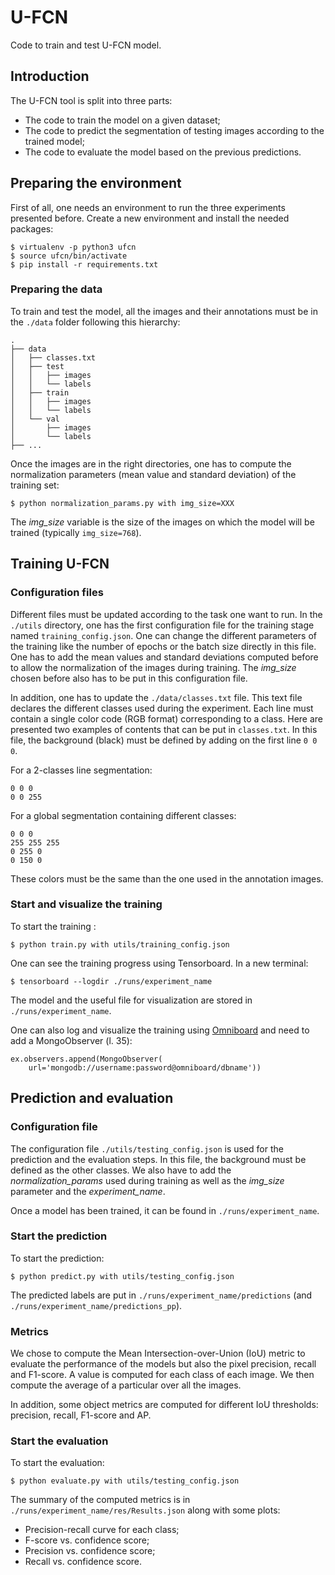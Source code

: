 # U-FCN

Code to train and test U-FCN model.


## Introduction

The U-FCN tool is split into three parts:

- The code to train the model on a given dataset;
- The code to predict the segmentation of testing images according to the trained model;
- The code to evaluate the model based on the previous predictions.

## Preparing the environment

First of all, one needs an environment to run the three experiments presented before. Create a new environment and install the needed packages:

```
$ virtualenv -p python3 ufcn
$ source ufcn/bin/activate
$ pip install -r requirements.txt
```

### Preparing the data

To train and test the model, all the images and their annotations must be in the `./data` folder following this hierarchy:

```
.
├── data
│   ├── classes.txt
│   ├── test
│   │   ├── images
│   │   └── labels
│   ├── train
│   │   ├── images
│   │   └── labels
│   └── val
│       ├── images
│       └── labels
├── ...
```

Once the images are in the right directories, one has to compute the normalization parameters (mean value and standard deviation) of the training set:

```
$ python normalization_params.py with img_size=XXX
```

The *img_size* variable is the size of the images on which the model will be trained (typically `img_size=768`).

## Training U-FCN

### Configuration files

Different files must be updated according to the task one want to run. In the `./utils` directory, one has the first configuration file for the training stage named `training_config.json`. One can change the different parameters of the training like the number of epochs or the batch size directly in this file. One has to add the mean values and standard deviations computed before to allow the normalization of the images during training. The *img_size* chosen before also has to be put in this configuration file.

In addition, one has to update the `./data/classes.txt` file. This text file declares the different classes used during the experiment. Each line must contain a single color code (RGB format) corresponding to a class. Here are presented two examples of contents that can be put in `classes.txt`. In this file, the background (black) must be defined by adding on the first line `0 0 0`.

For a 2-classes line segmentation:

```
0 0 0
0 0 255
```

For a global segmentation containing different classes:

```
0 0 0
255 255 255
0 255 0
0 150 0
```

These colors must be the same than the one used in the annotation images.

### Start and visualize the training

To start the training :

```
$ python train.py with utils/training_config.json
```

One can see the training progress using Tensorboard. In a new terminal:

```
$ tensorboard --logdir ./runs/experiment_name
```

The model and the useful file for visualization are stored in `./runs/experiment_name`.

One can also log and visualize the training using [Omniboard](https://github.com/vivekratnavel/omniboard) and need to add a MongoObserver (l. 35):

```
ex.observers.append(MongoObserver(
    url='mongodb://username:password@omniboard/dbname'))
```

## Prediction and evaluation

### Configuration file

The configuration file `./utils/testing_config.json` is used for the prediction and the evaluation steps. In this file, the background must be defined as the other classes. We also have to add the *normalization_params* used during training as well as the *img_size* parameter and the *experiment_name*.

Once a model has been trained, it can be found in `./runs/experiment_name`.

### Start the prediction

To start the prediction:

```
$ python predict.py with utils/testing_config.json
```

The predicted labels are put in `./runs/experiment_name/predictions` (and
`./runs/experiment_name/predictions_pp`).

### Metrics

We chose to compute the Mean Intersection-over-Union (IoU) metric to evaluate the performance of the models but also the pixel precision, recall and F1-score. A value is computed for each class of each image. We then compute the average of a particular over all the images.

In addition, some object metrics are computed for different IoU thresholds: precision, recall, F1-score and AP.

### Start the evaluation

To start the evaluation:

```
$ python evaluate.py with utils/testing_config.json
```

The summary of the computed metrics is in `./runs/experiment_name/res/Results.json` along with some plots:
- Precision-recall curve for each class;
- F-score vs. confidence score;
- Precision vs. confidence score;
- Recall vs. confidence score.
